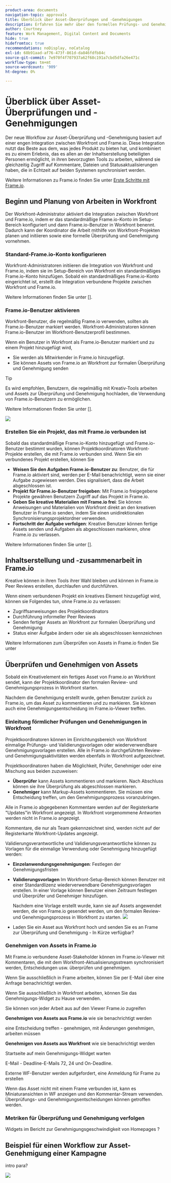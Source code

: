```yaml
---
product-area: documents
navigation-topic: approvals
title: Überblick über Asset-Überprüfungen und -Genehmigungen
description: Erfahren Sie mehr über den formellen Prüfungs- und Genehmigungsprozess in Workfront.
author: Courtney
feature: Work Management, Digital Content and Documents
hide: true
hidefromtoc: true
recommendations: noDisplay, noCatalog
exl-id: 68b91aad-af76-473f-861d-da846fdfb84c
source-git-commit: 7e970f4f707937a62f68c191a7cbd5dfa26e471c
workflow-type: tm+mt
source-wordcount: '909'
ht-degree: 0%

---
```


# Überblick über Asset-Überprüfungen und -Genehmigungen

Der neue Workflow zur Asset-Überprüfung und -Genehmigung basiert auf einer engen Integration zwischen Workfront und Frame.io. Diese Integration nutzt das Beste aus dem, was jedes Produkt zu bieten hat, und kombiniert es zu einem Erlebnis, das es allen an der Inhaltserstellung beteiligten Personen ermöglicht, in ihren bevorzugten Tools zu arbeiten, während sie gleichzeitig Zugriff auf Kommentare, Dateien und Statusaktualisierungen haben, die in Echtzeit auf beiden Systemen synchronisiert werden.

Weitere Informationen zu Frame.io finden Sie unter [Erste Schritte mit Frame.io](https://support.frame.io/en/collections/49298-getting-started).

## Beginn und Planung von Arbeiten in Workfront

Der Workfront-Administrator aktiviert die Integration zwischen Workfront und Frame.io, indem er das standardmäßige Frame.io-Konto im Setup-Bereich konfiguriert und dann Frame.io-Benutzer in Workfront benennt. Dadurch kann der Koordinator die Arbeit mithilfe von Workfront-Projekten planen und initiieren sowie eine formelle Überprüfung und Genehmigung vornehmen.

### Standard-Frame.io-Konto konfigurieren

Workfront-Administratoren initiieren die Integration von Workfront und Frame.io, indem sie im Setup-Bereich von Workfront ein standardmäßiges Frame.io-Konto hinzufügen. Sobald ein standardmäßiges Frame.io-Konto eingerichtet ist, erstellt die Integration verbundene Projekte zwischen Workfront und Frame.io.

Weitere Informationen finden Sie unter [].

<!-- in procedure article we need to cover how groups work with projects and how the frame account is associated with a group. And that accounts other than the default can be added on a 1:1 basis using the dev token. -->

### Frame.io-Benutzer aktivieren

Workfront-Benutzer, die regelmäßig Frame.io verwenden, sollten als Frame.io-Benutzer markiert werden. Workfront-Administratoren können Frame.io-Benutzer im Workfront-Benutzerprofil bestimmen.

Wenn ein Benutzer in Workfront als Frame.io-Benutzer markiert und zu einem Projekt hinzugefügt wird,

* Sie werden als Mitwirkender in Frame.io hinzugefügt.
* Sie können Assets von Frame.io an Workfront zur formalen Überprüfung und Genehmigung senden

>[!TIP]
>
>Es wird empfohlen, Benutzern, die regelmäßig mit Kreativ-Tools arbeiten und Assets zur Überprüfung und Genehmigung hochladen, die Verwendung von Frame.io-Benutzern zu ermöglichen.


Weitere Informationen finden Sie unter [].

![](assets/Frame-enabled-user.png)


### Erstellen Sie ein Projekt, das mit Frame.io verbunden ist

Sobald das standardmäßige Frame.io-Konto hinzugefügt und Frame.io-Benutzer bestimmt wurden, können Projektkoordinatoren Workfront-Projekte erstellen, die mit Frame.io verbunden sind. Wenn Sie ein verbundenes Projekt erstellen, können Sie

* **Weisen Sie den Aufgaben Frame.io-Benutzer zu**: Benutzer, die für Frame.io aktiviert sind, werden per E-Mail benachrichtigt, wenn sie einer Aufgabe zugewiesen werden. Dies signalisiert, dass die Arbeit abgeschlossen ist.
* **Projekt für Frame.io-Benutzer freigeben**: Mit Frame.io freigegebene Projekte gewähren Benutzern Zugriff auf das Projekt in Frame.io.
* **Geben Sie kreative Materialien mit Frame.io frei**: Sie können Anweisungen und Materialien von Workfront direkt an den kreativen Benutzer in Frame.io senden, indem Sie einen unidirektionalen Synchronisierungsprojektordner verwenden.
* **Fortschritt der Aufgabe verfolgen**: Kreative Benutzer können fertige Assets senden und Aufgaben als abgeschlossen markieren, ohne Frame.io zu verlassen.

Weitere Informationen finden Sie unter [].

<!--Preassign approval templates to tasks coming in the future-->


## Inhaltserstellung und -zusammenarbeit in Frame.io

Kreative können in ihren Tools ihrer Wahl bleiben und können in Frame.io Peer Reviews erstellen, durchlaufen und durchführen.

Wenn einem verbundenen Projekt ein kreatives Element hinzugefügt wird, können sie Folgendes tun, ohne Frame.io zu verlassen:

* Zugriffsanweisungen des Projektkoordinators
* Durchführung informeller Peer Reviews
* Senden fertiger Assets an Workfront zur formalen Überprüfung und Genehmigung
* Status einer Aufgabe ändern oder sie als abgeschlossen kennzeichnen
<!-- * Notification of decision
* Upload new versions of connected assets marked as needs more work < will automatically connect>-->

Weitere Informationen zum Überprüfen von Assets in Frame.io finden Sie unter

## Überprüfen und Genehmigen von Assets

Sobald ein Kreativelement ein fertiges Asset von Frame.io an Workfront sendet, kann der Projektkoordinator den formalen Review- und Genehmigungsprozess in Workfront starten.

Nachdem die Genehmigung erstellt wurde, gehen Benutzer zurück zu Frame.io, um das Asset zu kommentieren und zu markieren. Sie können auch eine Genehmigungsentscheidung im Frame.io-Viewer treffen.

### Einleitung förmlicher Prüfungen und Genehmigungen in Workfront

Projektkoordinatoren können im Einrichtungsbereich von Workfront einmalige Prüfungs- und Validierungsvorlagen oder wiederverwendbare Genehmigungsvorlagen erstellen. Alle in Frame.io durchgeführten Review- und Genehmigungsaktivitäten werden ebenfalls in Workfront aufgezeichnet.

Projektkoordinatoren haben die Möglichkeit, Prüfer, Genehmiger oder eine Mischung aus beiden zuzuweisen:

* **Überprüfer** kann Assets kommentieren und markieren. Nach Abschluss können sie ihre Überprüfung als abgeschlossen markieren. <!--example of when to add reviewers-->
* **Genehmiger** kann Markup-Assets kommentieren. Sie müssen eine Entscheidung treffen, um den Genehmigungsprozess voranzubringen.



Alle in Frame.io abgegebenen Kommentare werden auf der Registerkarte &quot;Updates&quot;in Workfront angezeigt. In Workfront vorgenommene Antworten werden nicht in Frame.io angezeigt.

Kommentare, die nur als Team gekennzeichnet sind, werden nicht auf der Registerkarte Workfront-Updates angezeigt.

Validierungsverantwortliche und Validierungsverantwortliche können zu Vorlagen für die einmalige Verwendung oder Genehmigung hinzugefügt werden:

<!--can also assign teams and set deadline-->

* **Einzelanwendungsgenehmigungen**: Festlegen der Genehmigungsfristen

* **Validierungsvorlagen**
Im Workfront-Setup-Bereich können Benutzer mit einer Standardlizenz wiederverwendbare Genehmigungsvorlagen erstellen. In einer Vorlage können Benutzer einen Zeitraum festlegen und Überprüfer und Genehmiger hinzufügen. <!--do we want to mention any upcoming plans here? -->

  Nachdem eine Vorlage erstellt wurde, kann sie auf Assets angewendet werden, die von Frame.io gesendet werden, um den formalen Review- und Genehmigungsprozess in Workfront zu starten.
  ![](assets/assign-template.png)

<!-- can set timreframe which calculates deadline once approval is started. >

    For more information, see [Create and manage Approval Templates](/)<!--don't forget link-->

* Laden Sie ein Asset aus Workfront hoch und senden Sie es an Frame zur Überprüfung und Genehmigung - In Kürze verfügbar?

### Genehmigen von Assets in Frame.io

Mit Frame.io verbundene Asset-Stakeholder können im Frame.io-Viewer mit Kommentaren, die mit dem Workfront-Aktualisierungsstream synchronisiert werden, Entscheidungen usw. überprüfen und genehmigen.

<!-- include screenshot from frame.io-->

Wenn Sie ausschließlich in Frame arbeiten, können Sie per E-Mail über eine Anfrage benachrichtigt werden.

Wenn Sie ausschließlich in Workfront arbeiten, können Sie das Genehmigungs-Widget zu Hause verwenden.

Sie können von jeder Arbeit aus auf den Viewer Frame.io zugreifen

**Genehmigen von Assets aus Frame.io**
wie sie benachrichtigt werden

eine Entscheidung treffen - genehmigen, mit Änderungen genehmigen, arbeiten müssen

**Genehmigen von Assets aus Workfront**
wie sie benachrichtigt werden

Startseite auf mein Genehmigungs-Widget warten

E-Mail - Deadline-E-Mails 72, 24 und On-Deadline.

Externe WF-Benutzer werden aufgefordert, eine Anmeldung für Frame zu erstellen

Wenn das Asset nicht mit einem Frame verbunden ist, kann es Miniaturansichten in WF anzeigen und den Kommentar-Stream verwenden. Überprüfungs- und Genehmigungsentscheidungen können getroffen werden.

<!-- upload assets directly to workfront to be reviewed in Frame.io/ Will have to send manually at first

Reviewer/approver needs to go through email to get to frame vier
-->


### Metriken für Überprüfung und Genehmigung verfolgen

Widgets im Bericht zur Genehmigungsgeschwindigkeit von Homepages ?

<!--
### Published approved assets to Adobe Experience Manager Assets

Use the native integration to send approved assets to AEM.
-->


## Beispiel für einen Workflow zur Asset-Genehmigung einer Kampagne

intro para?

![](assets/example-workflow.png) <!-- probbly need a different version of this but add something similar rather than typing all out?-->
